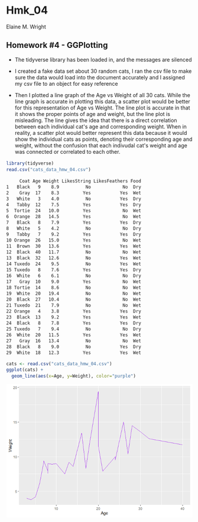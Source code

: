 # Hmk_04

Elaine M. Wright

## Homework #4 - GGPlotting

-   The tidyverse library has been loaded in, and the messages are silenced

-   I created a fake data set about 30 random cats, I ran the csv file to make sure the data would load into the document accurately and I assigned my csv file to an object for easy reference

-   Then I plotted a line graph of the Age vs Weight of all 30 cats. While the line graph is accurate in plotting this data, a scatter plot would be better for this representation of Age vs Weight. The line plot is accurate in that it shows the proper points of age and weight, but the line plot is misleading. The line gives the idea that there is a direct correlation between each individual cat's age and corresponding weight. When in reality, a scatter plot would better represent this data because it would show the individual cats as points, denoting their corresponding age and weight, without the confusion that each indivudal cat's weight and age was connected or correlated to each other.

``` r
library(tidyverse)
read.csv("cats_data_hmw_04.csv")
```

         Coat Age Weight LikesString LikesFeathers Food
    1   Black   9    8.9          No            No  Dry
    2    Gray  17    8.3         Yes           Yes  Wet
    3   White   3    4.0          No           Yes  Dry
    4   Tabby  12    7.5         Yes           Yes  Dry
    5  Tortie  24   10.0         Yes            No  Wet
    6  Orange  28   14.5         Yes            No  Wet
    7   Black   8    7.9         Yes           Yes  Dry
    8   White   5    4.2          No            No  Dry
    9   Tabby   7    9.2         Yes           Yes  Dry
    10 Orange  26   15.0         Yes            No  Wet
    11  Brown  30   13.6         Yes           Yes  Wet
    12  Black  40   11.7          No            No  Wet
    13  Black  32   12.6          No           Yes  Wet
    14 Tuxedo  24    9.5          No           Yes  Wet
    15 Tuxedo   8    7.6         Yes           Yes  Dry
    16  White   6    6.1          No            No  Dry
    17   Gray  10    9.0         Yes            No  Wet
    18 Tortie  14    8.6          No            No  Wet
    19  White  20   19.4          No            No  Wet
    20  Black  27   10.4          No            No  Wet
    21 Tuxedo  21    7.9          No            No  Wet
    22 Orange   4    3.8         Yes           Yes  Dry
    23  Black  13    9.2         Yes           Yes  Wet
    24  Black   8    7.8         Yes           Yes  Dry
    25 Tuxedo   7    9.4          No            No  Dry
    26  White  20   11.5         Yes           Yes  Wet
    27   Gray  16   13.4          No            No  Wet
    28  Black   8    9.0          No           Yes  Dry
    29  White  18   12.3         Yes           Yes  Wet

``` r
cats <- read.csv("cats_data_hmw_04.csv")
ggplot(cats) +
  geom_line(aes(x=Age, y=Weight), color="purple")
```

![](hmk_04_files/figure-gfm/unnamed-chunk-1-1.png)
